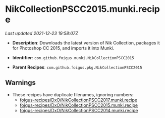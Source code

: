 # NikCollectionPSCC2015.munki.recipe

_Last updated 2021-12-23 19:58:07Z_

- **Description**: Downloads the latest version of Nik Collection, packages it for Photoshop CC 2015, and imports it into Munki.

- **Identifier**: `com.github.foigus.munki.NikCollectionPSCC2015`

- **Parent Recipes**: `com.github.foigus.pkg.NikCollectionPSCC2015`

## Warnings

- These recipes have duplicate filenames, ignoring numbers:
    - [foigus-recipes/DxO/NikCollectionPSCC2017.munki.recipe](/autopkg-dupe-tracker/foigus-recipes/DxO/NikCollectionPSCC2017.munki.recipe)
    - [foigus-recipes/DxO/NikCollectionPSCC2015.munki.recipe](/autopkg-dupe-tracker/foigus-recipes/DxO/NikCollectionPSCC2015.munki.recipe)
    - [foigus-recipes/DxO/NikCollectionPSCC2014.munki.recipe](/autopkg-dupe-tracker/foigus-recipes/DxO/NikCollectionPSCC2014.munki.recipe)